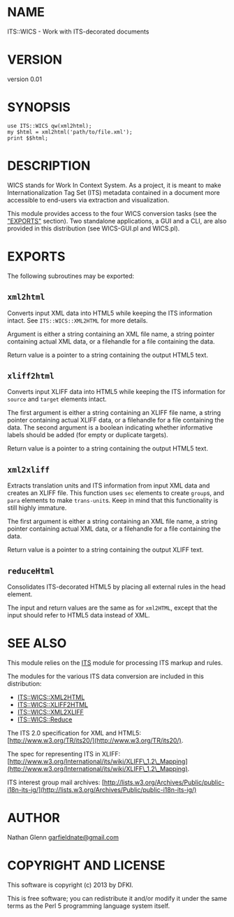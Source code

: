 # NAME

ITS::WICS - Work with ITS-decorated documents

# VERSION

version 0.01

# SYNOPSIS

    use ITS::WICS qw(xml2html);
    my $html = xml2html('path/to/file.xml');
    print $$html;

# DESCRIPTION

WICS stands for Work In Context System. As a project, it is meant to make
Internationalization Tag Set (ITS) metadata contained in a document more
accessible to end-users via extraction and visualization.

This module provides access to the four WICS conversion tasks
(see the ["EXPORTS"](#EXPORTS) section). Two standalone applications, a GUI and a CLI,
are also provided in this distribution (see WICS-GUI.pl and WICS.pl).

# EXPORTS

The following subroutines may be exported:

## `xml2html`

Converts input XML data into HTML5 while keeping the ITS information
intact. See `ITS::WICS::XML2HTML` for more details.

Argument is either a string containing an XML file name, a string pointer
containing actual XML data, or a filehandle for a file containing the data.

Return value is a pointer to a string containing the output HTML5 text.

## `xliff2html`

Converts input XLIFF data into HTML5 while keeping the ITS information
for `source` and `target` elements intact.

The first argument is either a string containing an XLIFF file name,
a string pointer containing actual XLIFF data, or a filehandle for a
file containing the data. The second argument is a boolean indicating whether
informative labels should be added (for empty or duplicate targets).

Return value is a pointer to a string containing the output HTML5 text.

## `xml2xliff`

Extracts translation units and ITS information from input XML data and
creates an XLIFF file. This function uses `sec` elements to create
`group`s, and `para` elements to make `trans-unit`s. Keep in mind that
this functionality is still highly immature.

The first argument is either a string containing an XML file name,
a string pointer containing actual XML data, or a filehandle for a
file containing the data.

Return value is a pointer to a string containing the output XLIFF text.

## `reduceHtml`

Consolidates ITS-decorated HTML5 by placing all external rules
in the head element.

The input and return values are the same as for `xml2HTML`, except that
the input should refer to HTML5 data instead of XML.

# SEE ALSO

This module relies on the [ITS](http://search.cpan.org/perldoc?ITS) module for processing ITS markup and rules.

The modules for the various ITS data conversion are included in this
distribution:

- [ITS::WICS::XML2HTML](http://search.cpan.org/perldoc?ITS::WICS::XML2HTML)
- [ITS::WICS::XLIFF2HTML](http://search.cpan.org/perldoc?ITS::WICS::XLIFF2HTML)
- [ITS::WICS::XML2XLIFF](http://search.cpan.org/perldoc?ITS::WICS::XML2XLIFF)
- [ITS::WICS::Reduce](http://search.cpan.org/perldoc?ITS::WICS::Reduce)

The ITS 2.0 specification for XML and HTML5: [http://www.w3.org/TR/its20/](http://www.w3.org/TR/its20/).

The spec for representing ITS in XLIFF:
[http://www.w3.org/International/its/wiki/XLIFF\_1.2\_Mapping](http://www.w3.org/International/its/wiki/XLIFF\_1.2\_Mapping).

ITS interest group mail archives:
[http://lists.w3.org/Archives/Public/public-i18n-its-ig/](http://lists.w3.org/Archives/Public/public-i18n-its-ig/)

# AUTHOR

Nathan Glenn <garfieldnate@gmail.com>

# COPYRIGHT AND LICENSE

This software is copyright (c) 2013 by DFKI.

This is free software; you can redistribute it and/or modify it under
the same terms as the Perl 5 programming language system itself.
